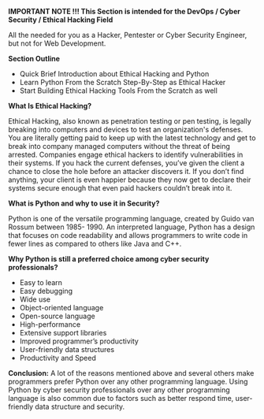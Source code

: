 **IMPORTANT NOTE !!! This Section is intended for the DevOps / Cyber Security / Ethical Hacking Field**

 All the needed for you as a Hacker, Pentester or Cyber Security Engineer, but not for Web Development.

**Section Outline**
- Quick Brief Introduction about Ethical Hacking and Python
- Learn Python From the Scratch Step-By-Step as Ethical Hacker
- Start Building Ethical Hacking Tools From the Scratch as well

**What Is Ethical Hacking?**

Ethical Hacking, also known as penetration testing or pen testing, is legally breaking into computers and devices to test an organization's defenses. You are literally getting paid to keep up with the latest technology and get to break into company managed computers without the threat of being arrested. Companies engage ethical hackers to identify vulnerabilities in their systems. If you hack the current defenses, you’ve given the client a chance to close the hole before an attacker discovers it. If you don’t find anything, your client is even happier because they now get to declare their systems secure enough that even paid hackers couldn’t break into it.

**What is Python and why to use it in Security?**

Python is one of the versatile programming language, created by Guido van Rossum between 1985- 1990. An interpreted language, Python has a design that focuses on code readability and allows programmers to write code in fewer lines as compared to others like Java and C++.

**Why Python is still a preferred choice among cyber security professionals?**
- Easy to learn
- Easy debugging
- Wide use
- Object-oriented language
- Open-source language
- High-performance
- Extensive support libraries
- Improved programmer’s productivity
- User-friendly data structures
- Productivity and Speed

**Conclusion:**
A lot of the reasons mentioned above and several others make programmers prefer Python over any other programming language. Using Python by cyber security professionals over any other programming language is also common due to factors such as better respond time, user-friendly data structure and security.

